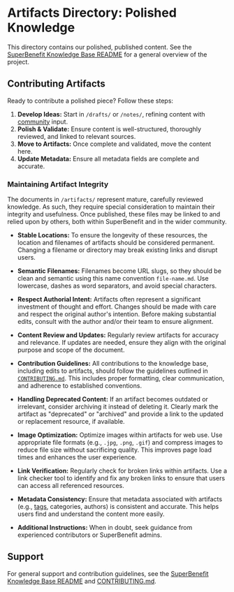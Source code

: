# Artifacts Directory: Polished Knowledge

This directory contains our polished, published content. See the [SuperBenefit Knowledge Base README](README.md) for a general overview of the project.

## Contributing Artifacts

Ready to contribute a polished piece? Follow these steps:

1.  **Develop Ideas:** Start in `/drafts/` or `/notes/`, refining content with [community](tags/community.md) input.
2.  **Polish & Validate:** Ensure content is well-structured, thoroughly reviewed, and linked to relevant sources.
3.  **Move to Artifacts:** Once complete and validated, move the content here.
4.  **Update Metadata:** Ensure all metadata fields are complete and accurate.

### Maintaining Artifact Integrity

The documents in `/artifacts/` represent mature, carefully reviewed knowledge. As such, they require special consideration to maintain their integrity and usefulness. Once published, these files may be linked to and relied upon by others, both within SuperBenefit and in the wider community.

*   **Stable Locations:** To ensure the longevity of these resources, the location and filenames of artifacts should be considered permanent. Changing a filename or directory may break existing links and disrupt users.

*   **Semantic Filenames:** Filenames become URL slugs, so they should be clean and semantic using this name convention `file-name.md`. Use lowercase, dashes as word separators, and avoid special characters.

*   **Respect Authorial Intent:** Artifacts often represent a significant investment of thought and effort. Changes should be made with care and respect the original author's intention. Before making substantial edits, consult with the author and/or their team to ensure alignment.

*   **Content Review and Updates:** Regularly review artifacts for accuracy and relevance. If updates are needed, ensure they align with the original purpose and scope of the document.

*   **Contribution Guidelines:** All contributions to the knowledge base, including edits to artifacts, should follow the guidelines outlined in [`CONTRIBUTING.md`](CONTRIBUTING.md). This includes proper formatting, clear communication, and adherence to established conventions.

*   **Handling Deprecated Content:** If an artifact becomes outdated or irrelevant, consider archiving it instead of deleting it. Clearly mark the artifact as "deprecated" or "archived" and provide a link to the updated or replacement resource, if available.

*   **Image Optimization:** Optimize images within artifacts for web use. Use appropriate file formats (e.g., `.jpg`, `.png`, `.gif`) and compress images to reduce file size without sacrificing quality. This improves page load times and enhances the user experience.

*   **Link Verification:** Regularly check for broken links within artifacts. Use a link checker tool to identify and fix any broken links to ensure that users can access all referenced resources.

*   **Metadata Consistency:** Ensure that metadata associated with artifacts (e.g., [tags](tags/tags.md), categories, authors) is consistent and accurate. This helps users find and understand the content more easily.

*   **Additional Instructions:** When in doubt, seek guidance from experienced contributors or SuperBenefit admins.

## Support

For general support and contribution guidelines, see the [SuperBenefit Knowledge Base README](README.md) and [CONTRIBUTING.md](CONTRIBUTING.md).
